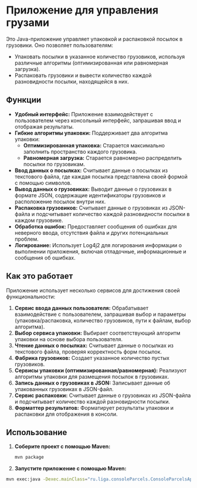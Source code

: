 # Приложение для управления грузами

Это Java-приложение управляет упаковкой и распаковкой посылок в грузовики. Оно позволяет пользователям:

- Упаковать посылки в указанное количество грузовиков, используя различные алгоритмы (оптимизированная или равномерная загрузка).
- Распаковать грузовики и вывести количество каждой разновидности посылки, находящейся в них.

## Функции

- **Удобный интерфейс:** Приложение взаимодействует с пользователем через консольный интерфейс, запрашивая ввод и отображая результаты.
- **Гибкие алгоритмы упаковки:** Поддерживает два алгоритма упаковки:
    - **Оптимизированная упаковка:** Старается максимально заполнить пространство каждого грузовика.
    - **Равномерная загрузка:** Старается равномерно распределить посылки по грузовикам.
- **Ввод данных о посылках:** Считывает данные о посылках из текстового файла, где каждая посылка представлена своей формой с помощью символов.
- **Вывод данных о грузовиках:** Выводит данные о грузовиках в формате JSON, содержащие идентификаторы грузовиков и расположение посылок внутри них.
- **Распаковка грузовиков:** Считывает данные о грузовиках из JSON-файла и подсчитывает количество каждой разновидности посылки в каждом грузовике.
- **Обработка ошибок:** Предоставляет сообщения об ошибках для неверного ввода, отсутствия файла и других потенциальных проблем.
- **Логирование:** Использует Log4j2 для логирования информации о выполнении приложения, включая отладочные, информационные и сообщения об ошибках.

## Как это работает

Приложение использует несколько сервисов для достижения своей функциональности:

1. **Сервис ввода данных пользователя:** Обрабатывает взаимодействие с пользователем, запрашивая выбор и параметры (упаковка/распаковка, количество грузовиков, пути к файлам, выбор алгоритма).
2. **Выбор сервиса упаковки:** Выбирает соответствующий алгоритм упаковки на основе выбора пользователя.
3. **Чтение данных о посылках:** Считывает данные о посылках из текстового файла, проверяя корректность форм посылок.
4. **Фабрика грузовиков:** Создает указанное количество пустых грузовиков.
5. **Сервисы упаковки (оптимизированная/равномерная):** Реализуют алгоритмы упаковки для размещения посылок в грузовиках.
6. **Запись данных о грузовиках в JSON:** Записывает данные об упакованных грузовиках в JSON-файл.
7. **Сервис распаковки:** Считывает данные о грузовиках из JSON-файла и подсчитывает количество каждой разновидности посылки.
8. **Форматтер результатов:** Форматирует результаты упаковки и распаковки для отображения в консоли.

## Использование
1. **Соберите проект с помощью Maven:**
   ```bash
   mvn package
2. **Запустите приложение с помощью Maven:**
  ````bash
  mvn exec:java -Dexec.mainClass="ru.liga.consoleParcels.ConsoleParcelsApplication"
  ````